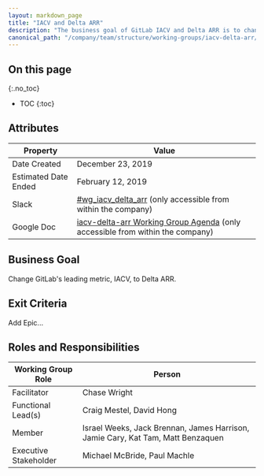 ```yaml
---
layout: markdown_page
title: "IACV and Delta ARR"
description: "The business goal of GitLab IACV and Delta ARR is to change GitLab's leading metric, IACV, to Delta ARR. View more information here!"
canonical_path: "/company/team/structure/working-groups/iacv-delta-arr/"
---
```


## On this page
{:.no_toc}

- TOC
{:toc}

## Attributes

| Property     | Value |
|--------------|-------|
| Date Created | December 23, 2019 |
| Estimated Date Ended   | February 12, 2019 |
| Slack        | [#wg_iacv_delta_arr](https://slack.com/share/IS0AQJPBJ/73gJVemqN75KgjyND7TkFYSX/enQtODg0MzY0NjM1MzkyLWY0ZWQ2ZTcxMDdlMjZkZWYzNzNlNGIwODJlZjk3NTJkYTdhZGNiZGY1MjA1ZjEyODgxNzlmOTA4MGVjZTkyMjU) (only accessible from within the company) |
| Google Doc   | [iacv-delta-arr Working Group Agenda](https://docs.google.com/document/d/14HzbogBmLXMSiTC6XAC7HgtMhXH80N0rAdauqyrkSGU/edit#) (only accessible from within the company) |


## Business Goal

Change GitLab's leading metric, IACV, to Delta ARR. 


## Exit Criteria

Add Epic...


## Roles and Responsibilities

| Working Group Role    | Person                | 
|-----------------------|-----------------------|
| Facilitator           | Chase Wright          | 
| Functional Lead(s)    | Craig Mestel, David Hong|
| Member                | Israel Weeks, Jack Brennan, James Harrison, Jamie Cary, Kat Tam, Matt Benzaquen | 
| Executive Stakeholder | Michael McBride, Paul Machle |
